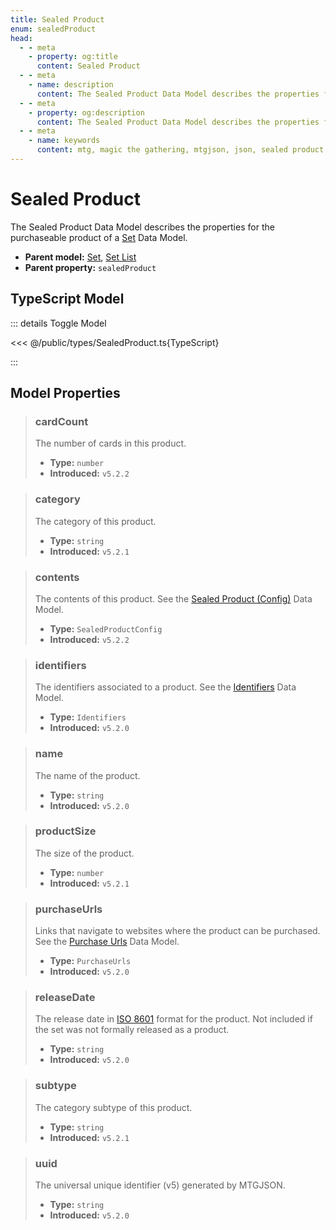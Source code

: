 ```yaml
---
title: Sealed Product
enum: sealedProduct
head:
  - - meta
    - property: og:title
      content: Sealed Product
  - - meta
    - name: description
      content: The Sealed Product Data Model describes the properties for the purchaseable product of a Set Data Model.
  - - meta
    - property: og:description
      content: The Sealed Product Data Model describes the properties for the purchaseable product of a Set Data Model.
  - - meta
    - name: keywords
      content: mtg, magic the gathering, mtgjson, json, sealed product
---
```


# Sealed Product

The Sealed Product Data Model describes the properties for the purchaseable product of a [Set](/data-models/set/) Data Model.

- **Parent model:** [Set](/data-models/set/), [Set List](/data-models/set-list/)
- **Parent property:** `sealedProduct`

## TypeScript Model

::: details Toggle Model

<<< @/public/types/SealedProduct.ts{TypeScript}

:::

## Model Properties

> ### cardCount <DocBadge type="warning" text="optional" />
>
> The number of cards in this product.
>
> - **Type:** `number`
> - **Introduced:** `v5.2.2`

> ### category <DocBadge type="warning" text="optional" />
>
> The category of this product.
>
> - **Type:** `string`
> - **Introduced:** `v5.2.1`

> ### contents <DocBadge type="warning" text="optional" />
>
> The contents of this product. See the [Sealed Product (Config)](/data-models/sealed-product/sealed-product-config/) Data Model.
>
> - **Type:** `SealedProductConfig`
> - **Introduced:** `v5.2.2`

> ### identifiers
>
> The identifiers associated to a product. See the [Identifiers](/data-models/identifiers/) Data Model.
>
> - **Type:** `Identifiers`
> - **Introduced:** `v5.2.0`

> ### name
>
> The name of the product.
>
> - **Type:** `string`
> - **Introduced:** `v5.2.0`

> ### productSize <DocBadge type="warning" text="optional" />
>
> The size of the product.
>
> - **Type:** `number`
> - **Introduced:** `v5.2.1`

> ### purchaseUrls
>
> Links that navigate to websites where the product can be purchased. See the [Purchase Urls](/data-models/purchase-urls/) Data Model.
>
> - **Type:** `PurchaseUrls`
> - **Introduced:** `v5.2.0`

> ### releaseDate <DocBadge type="warning" text="optional" />
>
> The release date in [ISO 8601](https://www.iso.org/iso-8601-date-and-time-format.html) format for the product. Not included if the set was not formally released as a product.
>
> - **Type:** `string`
> - **Introduced:** `v5.2.0`

> ### subtype <DocBadge type="warning" text="optional" />
>
> The category subtype of this product.
>
> - **Type:** `string`
> - **Introduced:** `v5.2.1`

> ### uuid
>
> The universal unique identifier (v5) generated by MTGJSON.
>
> - **Type:** `string`
> - **Introduced:** `v5.2.0`
